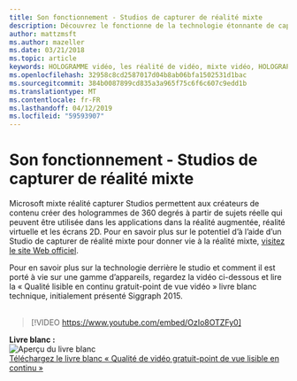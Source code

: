 ```yaml
---
title: Son fonctionnement - Studios de capturer de réalité mixte
description: Découvrez le fonctionne de la technologie étonnante de capture vidéo holographique de 360 degrés de Microsoft.
author: mattzmsft
ms.author: mazeller
ms.date: 03/21/2018
ms.topic: article
keywords: HOLOGRAMME vidéo, les réalité de vidéo, mixte vidéo, HOLOGRAPHIQUE volumétriques
ms.openlocfilehash: 32958c8cd2587017d04b8ab06bfa1502531d1bac
ms.sourcegitcommit: 384b0087899cd835a3a965f75c6f6c607c9edd1b
ms.translationtype: MT
ms.contentlocale: fr-FR
ms.lasthandoff: 04/12/2019
ms.locfileid: "59593907"
---
```

# <a name="how-it-works---mixed-reality-capture-studios"></a>Son fonctionnement - Studios de capturer de réalité mixte

Microsoft mixte réalité capturer Studios permettent aux créateurs de contenu créer des hologrammes de 360 degrés à partir de sujets réelle qui peuvent être utilisée dans les applications dans la réalité augmentée, réalité virtuelle et les écrans 2D. Pour en savoir plus sur le potentiel d’à l’aide d’un Studio de capturer de réalité mixte pour donner vie à la réalité mixte, [visitez le site Web officiel](https://www.microsoft.com/mixed-reality/capture-studios).

Pour en savoir plus sur la technologie derrière le studio et comment il est porté à vie sur une gamme d’appareils, regardez la vidéo ci-dessous et lire la « Qualité lisible en continu gratuit-point de vue vidéo » livre blanc technique, initialement présenté Siggraph 2015.
<br>
<br>
>[!VIDEO https://www.youtube.com/embed/OzIo8OTZFy0]


**Livre blanc :**<br>
![Aperçu du livre blanc](images/siggraph-whitepaper-thumb-200px.png)<br>
[Téléchargez le livre blanc « Qualité de vidéo gratuit-point de vue lisible en continu »](images/high-quality-streamable-free-viewpoint-video.pdf)
